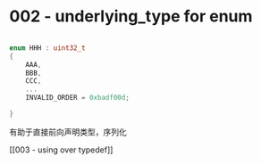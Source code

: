# 002 - underlying_type for enum

```c++

enum HHH : uint32_t
{
	AAA,
	BBB,
	CCC,
	...
	INVALID_ORDER = 0xbadf00d;

}
```

有助于直接前向声明类型，序列化


[[003 - using over typedef]]
